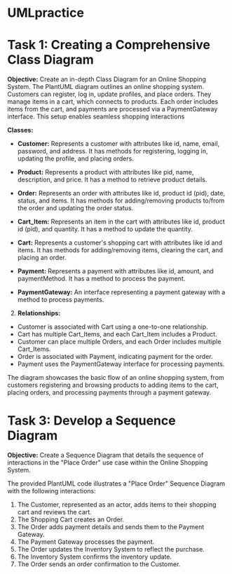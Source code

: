 # UMLpractice

# Task 1: Creating a Comprehensive Class Diagram
**Objective:** Create an in-depth Class Diagram for an Online Shopping System. 
The PlantUML diagram outlines an online shopping system. Customers can register, log in, update profiles, and place orders. They manage items in a cart, which connects to products. Each order includes items from the cart, and payments are processed via a PaymentGateway interface. This setup enables seamless shopping interactions

**Classes:**

- **Customer:** Represents a customer with attributes like id, name, email, password, and address. It has methods for registering, logging in, updating the profile, and placing orders.

- **Product:** Represents a product with attributes like pid, name, description, and price. It has a method to retrieve product details.

- **Order:** Represents an order with attributes like id, product id (pid), date, status, and items. It has methods for adding/removing products to/from the order and updating the order status.

- **Cart_Item:** Represents an item in the cart with attributes like id, product id (pid), and quantity. It has a method to update the quantity.

- **Cart:** Represents a customer's shopping cart with attributes like id and items. It has methods for adding/removing items, clearing the cart, and placing an order.

- **Payment:** Represents a payment with attributes like id, amount, and paymentMethod. It has a method to process the payment.

- **PaymentGateway:** An interface representing a payment gateway with a method to process payments.

2. **Relationships:**

- Customer is associated with Cart using a one-to-one relationship.
- Cart has multiple Cart_Items, and each Cart_Item includes a Product.
- Customer can place multiple Orders, and each Order includes multiple Cart_Items.
- Order is associated with Payment, indicating payment for the order.
- Payment uses the PaymentGateway interface for processing payments.

The diagram showcases the basic flow of an online shopping system, from customers registering and browsing products to adding items to the cart, placing orders, and processing payments through a payment gateway.

# Task 3: Develop a Sequence Diagram 
**Objective:** Create a Sequence Diagram that details the sequence of interactions in the "Place Order" use case within the Online Shopping System. 

The provided PlantUML code illustrates a "Place Order" Sequence Diagram with the following interactions:

1. The Customer, represented as an actor, adds items to their shopping cart and reviews the cart.
2. The Shopping Cart creates an Order.
3. The Order adds payment details and sends them to the Payment Gateway.
4. The Payment Gateway processes the payment.
5. The Order updates the Inventory System to reflect the purchase.
6. The Inventory System confirms the inventory update.
7. The Order sends an order confirmation to the Customer.

   
